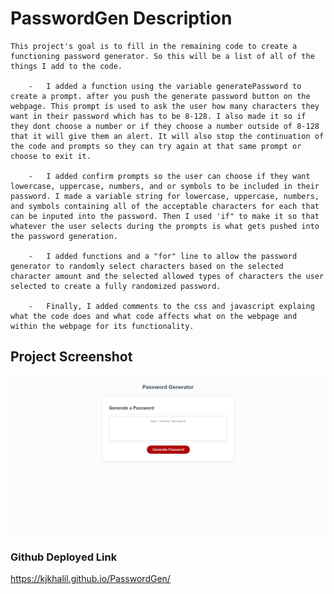 # PasswordGen Description
    
    This project's goal is to fill in the remaining code to create a functioning password generator. So this will be a list of all of the things I add to the code.

        -   I added a function using the variable generatePassword to create a prompt. after you push the generate password button on the webpage. This prompt is used to ask the user how many characters they want in their password which has to be 8-128. I also made it so if they dont choose a number or if they choose a number outside of 8-128 that it will give them an alert. It will also stop the continuation of the code and prompts so they can try again at that same prompt or choose to exit it.

        -   I added confirm prompts so the user can choose if they want lowercase, uppercase, numbers, and or symbols to be included in their password. I made a variable string for lowercase, uppercase, numbers, and symbols containing all of the acceptable characters for each that can be inputed into the password. Then I used 'if" to make it so that whatever the user selects during the prompts is what gets pushed into the password generation.

        -   I added functions and a "for" line to allow the password generator to randomly select characters based on the selected character amount and the selected allowed types of characters the user selected to create a fully randomized password.

        -   Finally, I added comments to the css and javascript explaing what the code does and what code affects what on the webpage and within the webpage for its functionality.

## Project Screenshot

![This is an image of how the webpage looks as it is now.](./assets/images/projectscreenshot.png)

### Github Deployed Link

https://kjkhalil.github.io/PasswordGen/